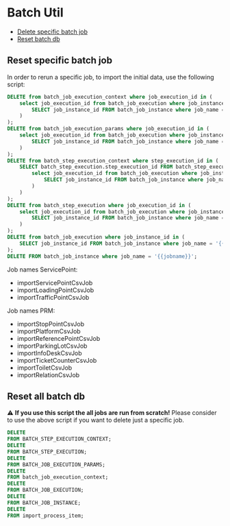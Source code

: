 # Batch Util

<!-- toc -->

- [Delete specific batch job](#delete-specific-batch-job)
- [Reset batch db](#reset-batch-db)

<!-- tocstop -->

## Reset specific batch job

In order to rerun a specific job, to import the initial data, use the following script: 

```sql
DELETE from batch_job_execution_context where job_execution_id in (
    select job_execution_id from batch_job_execution where job_instance_id in (
        SELECT job_instance_id FROM batch_job_instance where job_name = '{{jobname}}'
    )
);
DELETE from batch_job_execution_params where job_execution_id in (
    select job_execution_id from batch_job_execution where job_instance_id in (
        SELECT job_instance_id FROM batch_job_instance where job_name = '{{jobname}}'
    )
);
DELETE from batch_step_execution_context where step_execution_id in (
    SELECT batch_step_execution.step_execution_id FROM batch_step_execution where job_execution_id in (
        select job_execution_id from batch_job_execution where job_instance_id in (
            SELECT job_instance_id FROM batch_job_instance where job_name = '{{jobname}}'
        )
    )
);
DELETE from batch_step_execution where job_execution_id in (
    select job_execution_id from batch_job_execution where job_instance_id in (
        SELECT job_instance_id FROM batch_job_instance where job_name = '{{jobname}}'
    )
);
DELETE from batch_job_execution where job_instance_id in (
    SELECT job_instance_id FROM batch_job_instance where job_name = '{{jobname}}'
);
DELETE FROM batch_job_instance where job_name = '{{jobname}}';
```

Job names ServicePoint: 
- importServicePointCsvJob
- importLoadingPointCsvJob
- importTrafficPointCsvJob

Job names PRM: 
- importStopPointCsvJob
- importPlatformCsvJob
- importReferencePointCsvJob
- importParkingLotCsvJob
- importInfoDeskCsvJob
- importTicketCounterCsvJob
- importToiletCsvJob
- importRelationCsvJob

## Reset all batch db

:warning: **If you use this script the all jobs are run from scratch!** Please consider to use the above script if you want to 
delete just a specific job. 

```sql
DELETE
FROM BATCH_STEP_EXECUTION_CONTEXT;
DELETE
FROM BATCH_STEP_EXECUTION;
DELETE
FROM BATCH_JOB_EXECUTION_PARAMS;
DELETE
FROM batch_job_execution_context;
DELETE
FROM BATCH_JOB_EXECUTION;
DELETE
FROM BATCH_JOB_INSTANCE;
DELETE
FROM import_process_item;
```